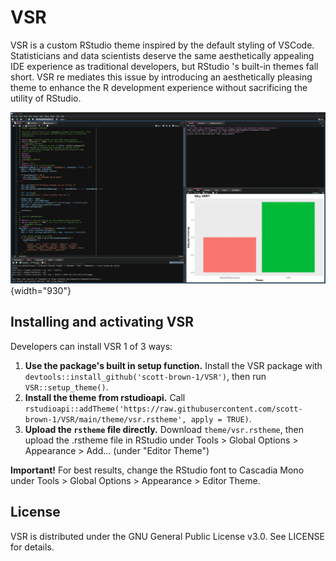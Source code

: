 # VSR

VSR is a custom RStudio theme inspired by the default styling of VSCode. Statisticians and data scientists deserve the same aesthetically appealing IDE experience as traditional developers, but RStudio 's built-in themes fall short. VSR re mediates this issue by introducing an aesthetically pleasing theme to enhance the R development experience without sacrificing the utility of RStudio.

![VSR in action](images/VSR-example.jpg){width="930"}

## Installing and activating VSR

Developers can install VSR 1 of 3 ways:

1.  **Use the package's built in setup function.** Install the VSR package with `devtools::install_github('scott-brown-1/VSR')`, then run `VSR::setup_theme()`.
2.  **Install the theme from rstudioapi.** Call `rstudioapi::addTheme('https://raw.githubusercontent.com/scott-brown-1/VSR/main/theme/vsr.rstheme', apply = TRUE)`.
3.  **Upload the `rstheme` file directly.** Download `theme/vsr.rstheme`, then upload the .rstheme file in RStudio under Tools \> Global Options \> Appearance \> Add... (under "Editor Theme")

**Important!** For best results, change the RStudio font to Cascadia Mono under Tools \> Global Options \> Appearance \> Editor Theme.

## License

VSR is distributed under the GNU General Public License v3.0. See LICENSE for details.
